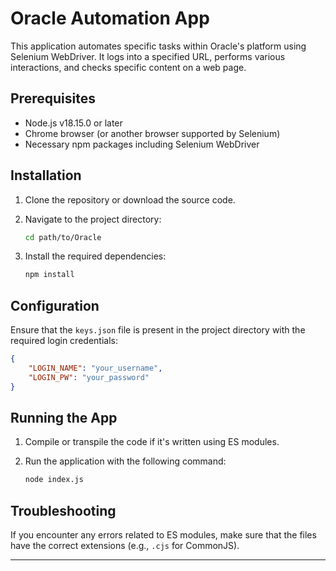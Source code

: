 ﻿# Oracle Automation App

This application automates specific tasks within Oracle's platform using Selenium WebDriver. It logs into a specified URL, performs various interactions, and checks specific content on a web page.

## Prerequisites

-   Node.js v18.15.0 or later
-   Chrome browser (or another browser supported by Selenium)
-   Necessary npm packages including Selenium WebDriver

## Installation

1. Clone the repository or download the source code.
2. Navigate to the project directory:

    ```bash
    cd path/to/Oracle
    ```

3. Install the required dependencies:

    ```bash
    npm install
    ```

## Configuration

Ensure that the `keys.json` file is present in the project directory with the required login credentials:

```json
{
    "LOGIN_NAME": "your_username",
    "LOGIN_PW": "your_password"
}
```

## Running the App

1. Compile or transpile the code if it's written using ES modules.
2. Run the application with the following command:

    ```bash
    node index.js
    ```

## Troubleshooting

If you encounter any errors related to ES modules, make sure that the files have the correct extensions (e.g., `.cjs` for CommonJS).

---
